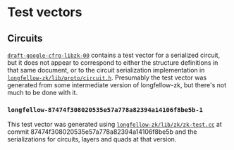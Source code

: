 # Test vectors

## Circuits

[`draft-google-cfrg-libzk-00`][draft-google-cfrg-libzk] contains a test vector for a serialized
circuit, but it does not appear to correspond to either the structure definitions in that same
document, or to the circuit serialization implementation in
[`longfellow-zk/lib/proto/circuit.h`](https://github.com/google/longfellow-zk/blob/main/lib/proto/circuit.h).
Presumably the test vector was generated from some intermediate version of longfellow-zk, but
there's not much to be done with it.

### `longfellow-87474f308020535e57a778a82394a14106f8be5b-1`

This test vector was generated using [`longfellow-zk/lib/zk/zk-test.cc`](https://github.com/google/longfellow-zk/blob/main/lib/zk/zk_test.cc)
at commit 87474f308020535e57a778a82394a14106f8be5b and the serializations for circuits, layers and
quads at that version.

[draft-google-cfrg-libzk]: https://datatracker.ietf.org/doc/draft-google-cfrg-libzk/
